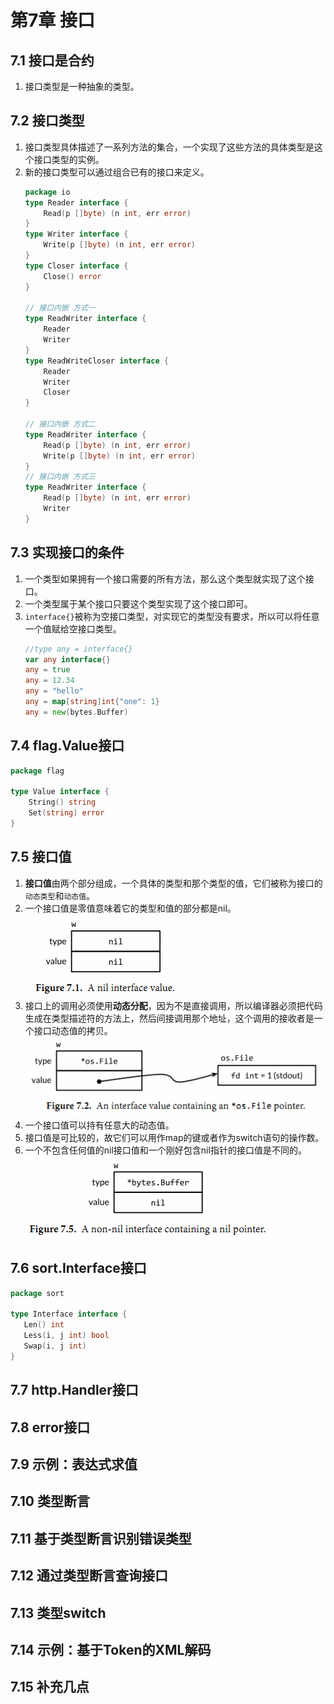 # 第7章 接口

## 7.1 接口是合约
1. 接口类型是一种抽象的类型。

## 7.2 接口类型
1. 接口类型具体描述了一系列方法的集合，一个实现了这些方法的具体类型是这个接口类型的实例。
2. 新的接口类型可以通过组合已有的接口来定义。
   ```go
   package io
   type Reader interface {
       Read(p []byte) (n int, err error)
   }
   type Writer interface {
       Write(p []byte) (n int, err error)
   }
   type Closer interface {
       Close() error
   }
   
   // 接口内嵌 方式一
   type ReadWriter interface {
       Reader
       Writer
   }
   type ReadWriteCloser interface {
       Reader
       Writer
       Closer
   }
   
   // 接口内嵌 方式二
   type ReadWriter interface {
       Read(p []byte) (n int, err error)
       Write(p []byte) (n int, err error)
   }
   // 接口内嵌 方式三
   type ReadWriter interface {
       Read(p []byte) (n int, err error)
       Writer
   }
   ```

## 7.3 实现接口的条件
1. 一个类型如果拥有一个接口需要的所有方法，那么这个类型就实现了这个接口。
2. 一个类型属于某个接口只要这个类型实现了这个接口即可。
3. `interface{}`被称为空接口类型，对实现它的类型没有要求，所以可以将任意一个值赋给空接口类型。
   ```go
   //type any = interface{}
   var any interface{}
   any = true
   any = 12.34
   any = "hello"
   any = map[string]int{"one": 1}
   any = new(bytes.Buffer)
   ```

## 7.4 flag.Value接口
```go
package flag

type Value interface {
    String() string
    Set(string) error
}
```

## 7.5 接口值
1. **接口值**由两个部分组成，一个具体的类型和那个类型的值，它们被称为接口的`动态类型`和`动态值`。
2. 一个接口值是零值意味着它的类型和值的部分都是nil。
![](../assets/a_nil_interface_value.png)
3. 接口上的调用必须使用**动态分配**，因为不是直接调用，所以编译器必须把代码生成在类型描述符的方法上，然后间接调用那个地址，这个调用的接收者是一个接口动态值的拷贝。
![](../assets/an_interface_value.png)
4. 一个接口值可以持有任意大的动态值。
5. 接口值是可比较的，故它们可以用作map的键或者作为switch语句的操作数。
6. 一个不包含任何值的nil接口值和一个刚好包含nil指针的接口值是不同的。
![](../assets/a_non_nil_interface_containing_a_nil_ptr.png)

## 7.6 sort.Interface接口
```go
package sort

type Interface interface {
   Len() int
   Less(i, j int) bool
   Swap(i, j int)
}
```

## 7.7 http.Handler接口

## 7.8 error接口

## 7.9 示例：表达式求值

## 7.10 类型断言

## 7.11 基于类型断言识别错误类型

## 7.12 通过类型断言查询接口

## 7.13 类型switch

## 7.14 示例：基于Token的XML解码

## 7.15 补充几点

